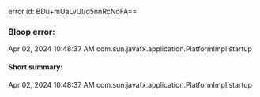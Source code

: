 error id: BDu+mUaLvUl/d5nnRcNdFA==
### Bloop error:

Apr 02, 2024 10:48:37 AM com.sun.javafx.application.PlatformImpl startup
#### Short summary: 

Apr 02, 2024 10:48:37 AM com.sun.javafx.application.PlatformImpl startup